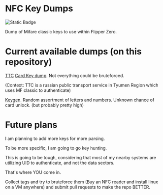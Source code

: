 # NFC Key Dumps
![Static Badge](https://img.shields.io/badge/Not%20affiliated%20with%20Flipper%20Devices%20-%20?style=plastic&color=5200cc)

Dump of Mifare classic keys to use within Flipper Zero.
# Current available dumps (on this repository)
[TTC](https://oao-tts.ru/) [Card Key dump](https://github.com/1nfameArts/NFCMifareClassicKeys/blob/main/TTC.txt). Not everything could be bruteforced.

(Context: TTC is a russian public transport service in Tyumen Region which uses MF classic to authenticate)

[Keygen](https://github.com/1nfameArts/NFCMifareClassicKeys/blob/main/KeyGen.txt). Random assortment of letters and numbers. Unknown chance of card unlock. (but probably pretty high)

# Future plans
I am planning to add more keys for more parsing.

To be more specific, I am going to go key hunting.

This is going to be tough, considering that most of my nearby systems are utilizing UID to authenticate, and not the data sectors.

That's where YOU come in.

Collect tags and try to bruteforce them (Buy an NFC reader and install linux on a VM anywhere) and submit pull requests to make the repo BETTER.

